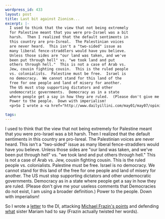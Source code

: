 ```yaml
--- 
wordpress_id: 433
layout: post
title: Last bit against Zionism...
excerpt: |-
  I used to think that the view that not being extremely
  for Palestine meant that you were pro-Israel was a bit
  harsh.  Then I realized that the default sentiments in
  this country are pro-Isreal.  The Palestinian voices
  are never heard.  This isn't a "two-sided" issue as
  many liberal fence-straddlers would have you believe.
  Unless those sides are "our land was taken, and we've
  been put through hell" vs. "we took land and put
  others through hell."  This is not a case of Arab vs.
  Jew, cousin fighting cousin.  This is the ruled people
  vs. colonialists.  Palestine must be free.  Israel is
  no democracy.  We cannot stand for this land of the
  free for one people and land of misery for another.
  The US must stop supporting dictators and other
  undemocratic governments.  Democracy as in a state
  where people get a say in how they are ruled.  (Please don't give me your useless comments that Democracies do not exist, I am using a broader definition.)
  Power to the people.  Down with imperialism!
  <p>So I wrote a <a href="http://www.dailyillini.com/may01/may07/opinions/stories/letter02.shtml">letter</a> to the DI, attacking <a href="http://dailyillini.com/may01/may03/opinions/stories/letter04.shtml">Michael Frazin's points</a> and defending <a href="http://dailyillini.com/may01/may02/opinions/stories/letter03.shtml">what</a> sister Mariam had to say (Frazin actually twisted her words).</p>

tags: 
---
```


I used to think that the view that not being extremely
for Palestine meant that you were pro-Israel was a bit
harsh.  Then I realized that the default sentiments in
this country are pro-Isreal.  The Palestinian voices
are never heard.  This isn't a "two-sided" issue as
many liberal fence-straddlers would have you believe.
Unless those sides are "our land was taken, and we've
been put through hell" vs. "we took land and put
others through hell."  This is not a case of Arab vs.
Jew, cousin fighting cousin.  This is the ruled people
vs. colonialists.  Palestine must be free.  Israel is
no democracy.  We cannot stand for this land of the
free for one people and land of misery for another.
The US must stop supporting dictators and other
undemocratic governments.  Democracy as in a state
where people get a say in how they are ruled.  (Please don't give me your useless comments that Democracies do not exist, I am using a broader definition.)
Power to the people.  Down with imperialism!
<p>So I wrote a <a href="http://www.dailyillini.com/may01/may07/opinions/stories/letter02.shtml">letter</a> to the DI, attacking <a href="http://dailyillini.com/may01/may03/opinions/stories/letter04.shtml">Michael Frazin's points</a> and defending <a href="http://dailyillini.com/may01/may02/opinions/stories/letter03.shtml">what</a> sister Mariam had to say (Frazin actually twisted her words).</p>
